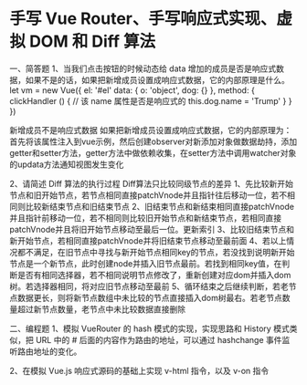 #  手写 Vue Router、手写响应式实现、虚拟 DOM 和 Diff 算法

一、简答题
1、当我们点击按钮的时候动态给 data 增加的成员是否是响应式数据，如果不是的话，如果把新增成员设置成响应式数据，它的内部原理是什么。
let vm = new Vue({
 el: '#el'
 data: {
  o: 'object',
  dog: {}
 },
 method: {
  clickHandler () {
   // 该 name 属性是否是响应式的
   this.dog.name = 'Trump'
  }
 }
})
 
 新增成员不是响应式数据
 如果把新增成员设置成响应式数据，它的内部原理为：首先将该属性注入到vue示例，然后创建observer对新添加对象做数据劫持，添加getter和setter方法，getter方法中做依赖收集，在setter方法中调用watcher对象的updata方法通知视图发生变化

2、请简述 Diff 算法的执行过程
    Diff算法只比较同级节点的差异
    1、先比较新开始节点和旧开始节点，若节点相同直接patchVnode并且指针往后移动一位，若不相同则比较新结束节点和旧结束节点
    2、旧结束节点和新结束相同直接patchVnode并且指针前移动一位，若不相同则比较旧开始节点和新结束节点，若相同直接patchVnode并且将旧开始节点移动至最后一位。更新索引
    3、比较旧结束节点和新开始节点，若相同直接patchVnode并将旧结束节点移动至最前面
    4、若以上情况都不满足，在旧节点中寻找与新开始节点相同key的节点，若没找到说明新开始节点是一个新节点，此时创建node并插入旧节点最前。若找到相同key值，在判断是否有相同选择器，若不相同说明节点修改了，重新创建对应dom并插入dom树。若选择器相同，将对应旧节点移动至最前
    5、循环结束之后继续判断，若老节点数据更长，则将新节点数组中未比较的节点直接插入dom树最右。若老节点数量超过新节点数量，老节点中未比较数据直接删除


二、编程题
1、模拟 VueRouter 的 hash 模式的实现，实现思路和 History 模式类似，把 URL 中的 # 后面的内容作为路由的地址，可以通过 hashchange 事件监听路由地址的变化。

2、在模拟 Vue.js 响应式源码的基础上实现 v-html 指令，以及 v-on 指令
